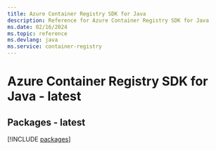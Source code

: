 ```yaml
---
title: Azure Container Registry SDK for Java
description: Reference for Azure Container Registry SDK for Java
ms.date: 02/16/2024
ms.topic: reference
ms.devlang: java
ms.service: container-registry
---
```

# Azure Container Registry SDK for Java - latest
## Packages - latest
[!INCLUDE [packages](container-registry-index.md)]